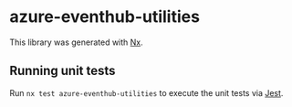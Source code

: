 # azure-eventhub-utilities

This library was generated with [Nx](https://nx.dev).

## Running unit tests

Run `nx test azure-eventhub-utilities` to execute the unit tests via [Jest](https://jestjs.io).
